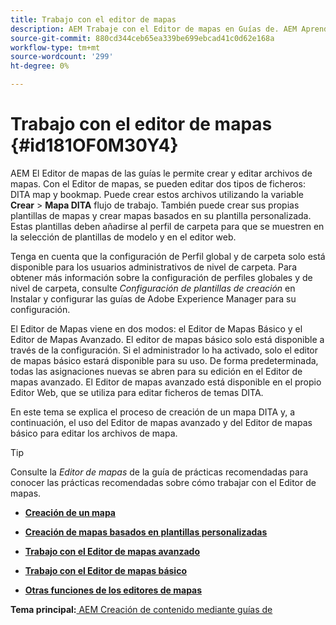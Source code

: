 ```yaml
---
title: Trabajo con el editor de mapas
description: AEM Trabaje con el Editor de mapas en Guías de. AEM Aprenda a crear y editar un archivo de mapa en el editor de mapas de.
source-git-commit: 880cd344ceb65ea339be699ebcad41c0d62e168a
workflow-type: tm+mt
source-wordcount: '299'
ht-degree: 0%

---
```


# Trabajo con el editor de mapas {#id181OF0M30Y4}

AEM El Editor de mapas de las guías le permite crear y editar archivos de mapas. Con el Editor de mapas, se pueden editar dos tipos de ficheros: DITA map y bookmap. Puede crear estos archivos utilizando la variable **Crear** \> **Mapa DITA** flujo de trabajo. También puede crear sus propias plantillas de mapas y crear mapas basados en su plantilla personalizada. Estas plantillas deben añadirse al perfil de carpeta para que se muestren en la selección de plantillas de modelo y en el editor web.

Tenga en cuenta que la configuración de Perfil global y de carpeta solo está disponible para los usuarios administrativos de nivel de carpeta. Para obtener más información sobre la configuración de perfiles globales y de nivel de carpeta, consulte *Configuración de plantillas de creación* en Instalar y configurar las guías de Adobe Experience Manager para su configuración.

El Editor de Mapas viene en dos modos: el Editor de Mapas Básico y el Editor de Mapas Avanzado. El editor de mapas básico solo está disponible a través de la configuración. Si el administrador lo ha activado, solo el editor de mapas básico estará disponible para su uso. De forma predeterminada, todas las asignaciones nuevas se abren para su edición en el Editor de mapas avanzado. El Editor de mapas avanzado está disponible en el propio Editor Web, que se utiliza para editar ficheros de temas DITA.

En este tema se explica el proceso de creación de un mapa DITA y, a continuación, el uso del Editor de mapas avanzado y del Editor de mapas básico para editar los archivos de mapa.

>[!TIP]
>
> Consulte la *Editor de mapas* de la guía de prácticas recomendadas para conocer las prácticas recomendadas sobre cómo trabajar con el Editor de mapas.

- **[Creación de un mapa](map-editor-create-map.md)**

- **[Creación de mapas basados en plantillas personalizadas](create-maps-customized-templates.md)**

- **[Trabajo con el Editor de mapas avanzado](map-editor-advanced-map-editor.md)**

- **[Trabajo con el Editor de mapas básico](map-editor-basic-map-editor.md)**

- **[Otras funciones de los editores de mapas](map-editor-other-features.md)**


**Tema principal:**[ AEM Creación de contenido mediante guías de](authoring-content-xml-doc.md)

